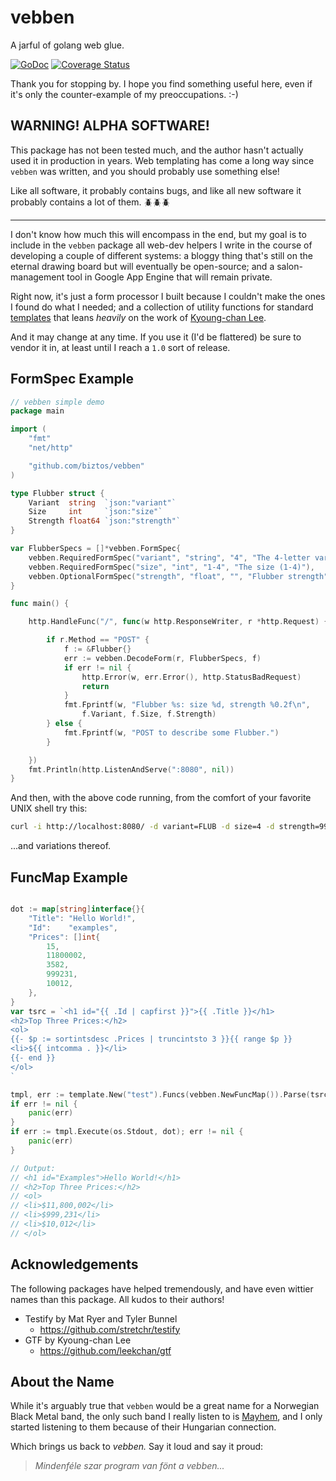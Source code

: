 # vebben

A jarful of golang web glue.

[![GoDoc][b1]][doc] [![Coverage Status][b3]][cov]


[b1]: https://pkg.go.dev/badge/github.com/biztos/vebben
[doc]: https://pkg.go.dev/github.com/biztos/vebben
[b2]: https://travis-ci.org/biztos/vebben.svg?branch=master
[ci]: https://travis-ci.org/biztos/vebben
[b3]: https://coveralls.io/repos/github/biztos/vebben/badge.svg
[cov]: https://coveralls.io/github/biztos/vebben


Thank you for stopping by.  I hope you find something useful here, even if
it's only the counter-example of my preoccupations. :-)

## WARNING! ALPHA SOFTWARE!


This package has not been tested much, and the author hasn't actually used it
in production in years. Web templating has come a long way since `vebben` was
written, and you should probably use something else!

Like all software, it probably contains bugs, and like all new software it 
probably contains a lot of them. 🪲🪲🪲

---

I don't know how much this will encompass in the end, but my goal is to
include in the `vebben` package all web-dev helpers I write in the course of
developing a couple of different systems: a bloggy thing that's still on the
eternal drawing board but will eventually be open-source; and a
salon-management tool in Google App Engine that will remain private.

Right now, it's just a form processor I built because I couldn't make the
ones I found do what I needed; and a collection of utility functions for
standard [templates][tmpl] that leans *heavily* on the work of
[Kyoung-chan Lee][leekchan].

And it may change at any time.  If you use it (I'd be flattered) be sure to
vendor it in, at least until I reach a `1.0` sort of release.

[tmpl]: https://pkg.go.dev/html/template
[leekchan]: http://leekchan.com

## FormSpec Example


```go
// vebben simple demo
package main

import (
    "fmt"
    "net/http"

    "github.com/biztos/vebben"
)

type Flubber struct {
    Variant  string  `json:"variant"`
    Size     int     `json:"size"`
    Strength float64 `json:"strength"`
}

var FlubberSpecs = []*vebben.FormSpec{
    vebben.RequiredFormSpec("variant", "string", "4", "The 4-letter variant"),
    vebben.RequiredFormSpec("size", "int", "1-4", "The size (1-4)"),
    vebben.OptionalFormSpec("strength", "float", "", "Flubber strength"),
}

func main() {

    http.HandleFunc("/", func(w http.ResponseWriter, r *http.Request) {

        if r.Method == "POST" {
            f := &Flubber{}
            err := vebben.DecodeForm(r, FlubberSpecs, f)
            if err != nil {
                http.Error(w, err.Error(), http.StatusBadRequest)
                return
            }
            fmt.Fprintf(w, "Flubber %s: size %d, strength %0.2f\n",
                f.Variant, f.Size, f.Strength)
        } else {
            fmt.Fprintf(w, "POST to describe some Flubber.")
        }

    })
    fmt.Println(http.ListenAndServe(":8080", nil))
}
```

And then, with the above code running, from the comfort of your favorite
UNIX shell try this:

```bash
curl -i http://localhost:8080/ -d variant=FLUB -d size=4 -d strength=99.4522
```

...and variations thereof.

## FuncMap Example

```go

dot := map[string]interface{}{
	"Title": "Hello World!",
	"Id":    "examples",
	"Prices": []int{
		15,
		11800002,
		3582,
		999231,
		10012,
	},
}
var tsrc = `<h1 id="{{ .Id | capfirst }}">{{ .Title }}</h1>
<h2>Top Three Prices:</h2>
<ol>
{{- $p := sortintsdesc .Prices | truncintsto 3 }}{{ range $p }}
<li>${{ intcomma . }}</li>
{{- end }}
</ol>
`

tmpl, err := template.New("test").Funcs(vebben.NewFuncMap()).Parse(tsrc)
if err != nil {
	panic(err)
}
if err := tmpl.Execute(os.Stdout, dot); err != nil {
	panic(err)
}

// Output:
// <h1 id="Examples">Hello World!</h1>
// <h2>Top Three Prices:</h2>
// <ol>
// <li>$11,800,002</li>
// <li>$999,231</li>
// <li>$10,012</li>
// </ol>

```

## Acknowledgements

The following packages have helped tremendously, and have even wittier names
than this package.  All kudos to their authors!

* Testify by Mat Ryer and Tyler Bunnel
    * https://github.com/stretchr/testify
* GTF by Kyoung-chan Lee
    * https://github.com/leekchan/gtf

## About the Name

While it's arguably true that `vebben` would be a great name for a Norwegian
Black Metal band, the only such band I really listen to is [Mayhem][m], and I
only started listening to them because of their Hungarian connection.

Which brings us back to *vebben.*  Say it loud and say it proud:

> *Mindenféle szar program van fönt a vebben...*


[m]: https://www.thetruemayhem.com
